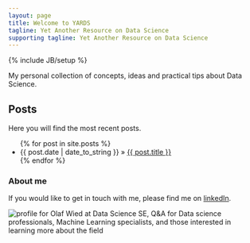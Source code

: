 ```yaml
---
layout: page
title: Welcome to YARDS
tagline: Yet Another Resource on Data Science
supporting tagline: Yet Another Resource on Data Science
---
```

{% include JB/setup %}

My personal collection of concepts, ideas and practical tips about Data Science.

## Posts

Here you will find the most recent posts.

<ul class="posts">
  {% for post in site.posts %}
    <li><span>{{ post.date | date_to_string }}</span> &raquo; <a href="{{ BASE_PATH }}{{ post.url }}">{{ post.title }}</a></li>
  {% endfor %}
</ul>

### About me
If you would like to get in touch with me, please find me on [linkedIn](https://www.linkedin.com/in/olafwied).

![profile for Olaf Wied at Data Science SE, Q&A for Data science professionals, Machine Learning specialists, and those interested in learning more about the field](https://datascience.stackexchange.com/users//flair/23305.png "profile for Olaf Wied at Data Science SE, Q&A for Data science professionals, Machine Learning specialists, and those interested in learning more about the field")
